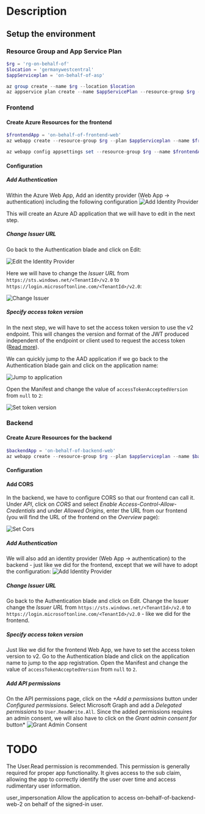 # Description

## Setup the environment

### Resource Group and App Service Plan

```powershell
$rg = 'rg-on-behalf-of'
$location = 'germanywestcentral'
$appServiceplan = 'on-behalf-of-asp'

az group create --name $rg --location $location
az appservice plan create --name $appServicePlan --resource-group $rg --sku S1 --is-linux
```

### Frontend

#### Create Azure Resources for the frontend

```powershell
$frontendApp = 'on-behalf-of-frontend-web'
az webapp create --resource-group $rg --plan $appServiceplan --name $frontendApp --runtime "NODE:14-lts" --startup-file "pm2 serve /home/site/wwwroot --no-daemon --spa"

az webapp config appsettings set --resource-group $rg --name $frontendApp --settings SCM_DO_BUILD_DURING_DEPLOYMENT=FALSE
```

#### Configuration

##### Add Authentication

Within the Azure Web App, Add an identity provider (Web App -> authentication) including the following configuration
![Add Identity Provider](assets/fe-add-identity-provider.png)

This will create an Azure AD application that we will have to edit in the next step.

##### Change Issuer URL

Go back to the Authentication blade and click on Edit:

![Edit the Identity Provider](assets/fe-edit-auth.png)

Here we will have to change the *Issuer URL* from `https://sts.windows.net/<TenantId>/v2.0` to `https://login.microsoftonline.com/<TenantId>/v2.0`:

![Change Issuer](assets/fe-change-issuer.png)



##### Specify access token version

In the next step, we will have to set the access token version to use the v2 endpoint. This will changes the version and format of the JWT produced independent of the endpoint or client used to request the access token ([Read more](https://docs.microsoft.com/en-us/azure/active-directory/develop/reference-app-manifest#accesstokenacceptedversion-attribute)).

We can quickly jump to the AAD application if we go back to the Authentication blade gain and click on the application name:

![Jump to application](assets/fe-identity-jump-to-app.png)

Open the Manifest and change the value of `accessTokenAcceptedVersion` from `null` to `2`:

![Set token version](assets/fe-set-token-version.png)

### Backend

#### Create Azure Resources for the backend

```powershell
$backendApp = 'on-behalf-of-backend-web'
az webapp create --resource-group $rg --plan $appServiceplan --name $backendApp --runtime "DOTNET:6.0"
```

#### Configuration

#### Add CORS

In the backend, we have to configure CORS so that our frontend can call it. Under *API*, click on *CORS* and select *Enable Access-Control-Allow-Credentials* and under
*Allowed Origins*, enter the URL from our frontend (you will find the URL of the frontend on the *Overview* page):

![Set Cors](assets/be-set-cors.png)


##### Add Authentication

We will also add an identity provider (Web App -> authentication) to the backend - just like we did for the frontend, except that we will have to adopt the configuration:
![Add Identity Provider](assets/be-add-identity-provider.png)

##### Change Issuer URL

Go back to the Authentication blade and click on Edit. Change the Issuer change the *Issuer URL* from `https://sts.windows.net/<TenantId>/v2.0` to `https://login.microsoftonline.com/<TenantId>/v2.0` - like we did for the frontend. 


##### Specify access token version

Just like we did for the frontend Web App, we have to set the access token version to v2. Go to the Authentication blade and click on the application name to jump to the app registration. Open the Manifest and change the value of `accessTokenAcceptedVersion` from `null` to `2`.

##### Add API permissions

On the API permissions page, click on the *+Add a permissions* button under *Configured permissions*. Select Microsoft Graph and add a *Delegated permissions* to `User.ReadWrite.All`. Since the added permissions requires an admin consent, we will also have to click on the *Grant admin consent for <Tenant>* button*
![Grant Admin Consent](assets/be-grant-admin-consent.png)



# TODO

The User.Read permission is recommended. This permission is generally required for proper app functionality. It gives access to the sub claim, allowing the app to correctly identify the user over time and access rudimentary user information.

user_impersonation
Allow the application to access on-behalf-of-backend-web-2 on behalf of the signed-in user.